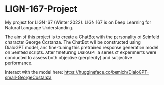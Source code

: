 # LIGN-167-Project
My project for LIGN 167 (Winter 2022). LIGN 167 is on Deep Learning for Natural Language Understanding.

The aim of this project is to create a ChatBot with the personality of Seinfeld character George Costanza. 
The ChatBot will be constructed using DialoGPT model, and fine-tuning this pretrained response generation model on Seinfeld scripts. 
After finetuning DialoGPT a series of experiments were conducted to assess both objective (perplexity) and subjective performance.

Interact with the model here: https://huggingface.co/bemich/DialoGPT-small-GeorgeCostanza
